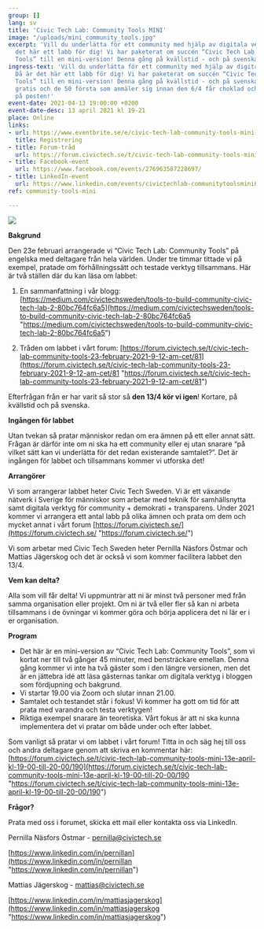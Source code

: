 ```yaml
---
group: []
lang: sv
title: 'Civic Tech Lab: Community Tools MINI'
image: "/uploads/mini_community_tools.jpg"
excerpt: 'Vill du underlätta för ett community med hjälp av digitala verktyg? Då är
  det här ett labb för dig! Vi har paketerat om succén “Civic Tech Lab: Community
  Tools” till en mini-version! Denna gång på kvällstid - och på svenska!'
ingress-text: 'Vill du underlätta för ett community med hjälp av digitala verktyg?
  Då är det här ett labb för dig! Vi har paketerat om succén “Civic Tech Lab: Community
  Tools” till en mini-version! Denna gång på kvällstid - och på svenska! Labbet är
  gratis och de 50 första som anmäler sig innan den 6/4 får choklad och klistermärken
  på posten!'
event-date: 2021-04-13 19:00:00 +0200
event-date-desc: 13 april 2021 kl 19-21
place: Online
links:
- url: https://www.eventbrite.se/e/civic-tech-lab-community-tools-mini-biljetter-147972025311
  title: Registrering
- title: Forum-tråd
  url: https://forum.civictech.se/t/civic-tech-lab-community-tools-mini-13e-april-kl-19-00-till-21-00/190
- title: Facebook-event
  url: https://www.facebook.com/events/276963587228697/
- title: LinkedIn-event
  url: https://www.linkedin.com/events/civictechlab-communitytoolsmini6780515847887749120/
ref: community-tools-mini

---
```

![](/uploads/mini_community_tools.jpg)

**Bakgrund**

Den 23e februari arrangerade vi “Civic Tech Lab: Community Tools” på engelska med deltagare från hela världen. Under tre timmar tittade vi på exempel, pratade om förhållningssätt och testade verktyg tillsammans. Här är två ställen där du kan läsa om labbet:

1) En sammanfattning i vår blogg: [https://medium.com/civictechsweden/tools-to-build-community-civic-tech-lab-2-80bc764fc6a5](https://medium.com/civictechsweden/tools-to-build-community-civic-tech-lab-2-80bc764fc6a5 "https://medium.com/civictechsweden/tools-to-build-community-civic-tech-lab-2-80bc764fc6a5")

2) Tråden om labbet i vårt forum: [https://forum.civictech.se/t/civic-tech-lab-community-tools-23-february-2021-9-12-am-cet/81](https://forum.civictech.se/t/civic-tech-lab-community-tools-23-february-2021-9-12-am-cet/81 "https://forum.civictech.se/t/civic-tech-lab-community-tools-23-february-2021-9-12-am-cet/81")

Efterfrågan från er har varit så stor så **den 13/4 kör vi igen**! Kortare, på kvällstid och på svenska.

**Ingången för labbet**

Utan tvekan så pratar människor redan om era ämnen på ett eller annat sätt. Frågan är därför inte om ni ska ha ett community eller ej utan snarare “på vilket sätt kan vi underlätta för det redan existerande samtalet?”. Det är ingången för labbet och tillsammans kommer vi utforska det!

**Arrangörer**

Vi som arrangerar labbet heter Civic Tech Sweden. Vi är ett växande nätverk i Sverige för människor som arbetar med teknik för samhällsnytta samt digitala verktyg för community + demokrati + transparens. Under 2021 kommer vi arrangera ett antal labb på olika ämnen och prata om dem och mycket annat i vårt forum [https://forum.civictech.se/](https://forum.civictech.se/ "https://forum.civictech.se/")

Vi som arbetar med Civic Tech Sweden heter Pernilla Näsfors Östmar och Mattias Jägerskog och det är också vi som kommer facilitera labbet den 13/4.

**Vem kan delta?**

Alla som vill får delta! Vi uppmuntrar att ni är minst två personer med från samma organisation eller projekt. Om ni är två eller fler så kan ni arbeta tillsammans i de övningar vi kommer göra och börja applicera det ni lär er i er organisation.

**Program**

* Det här är en mini-version av “Civic Tech Lab: Community Tools”, som vi kortat ner till två gånger 45 minuter, med bensträckare emellan. Denna gång kommer vi inte ha två gäster som i den längre versionen, men det är en jättebra idé att läsa gästernas tankar om digitala verktyg i bloggen som fördjupning och bakgrund.
* Vi startar 19.00 via Zoom och slutar innan 21.00.
* Samtalet och testandet står i fokus! Vi kommer ha gott om tid för att prata med varandra och testa verktygen!
* Riktiga exempel snarare än teoretiska. Vårt fokus är att ni ska kunna implementera det vi pratar om både under och efter labbet.

Som vanligt så pratar vi om labbet i vårt forum! Titta in och säg hej till oss och andra deltagare genom att skriva en kommentar här:[ ](https://forum.civictech.se/t/civic-tech-lab-community-tools-mini-13e-april-kl-19-00-till-20-00/190)[https://forum.civictech.se/t/civic-tech-lab-community-tools-mini-13e-april-kl-19-00-till-20-00/190](https://forum.civictech.se/t/civic-tech-lab-community-tools-mini-13e-april-kl-19-00-till-20-00/190 "https://forum.civictech.se/t/civic-tech-lab-community-tools-mini-13e-april-kl-19-00-till-20-00/190")

**Frågor?**

Prata med oss i forumet, skicka ett mail eller kontakta oss via LinkedIn.

Pernilla Näsfors Östmar - pernilla@civictech.se

[https://www.linkedin.com/in/pernillan](https://www.linkedin.com/in/pernillan "https://www.linkedin.com/in/pernillan")

Mattias Jägerskog - mattias@civictech.se

[https://www.linkedin.com/in/mattiasjagerskog](https://www.linkedin.com/in/mattiasjagerskog "https://www.linkedin.com/in/mattiasjagerskog")